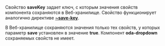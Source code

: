 ﻿Свойство **saveKey** задает ключ, с которым значения свойств компонента сохраняются в Веб-хранилище. Свойство функционирует аналогично директиве [**~save-key**](https://odajs.org/#learn#learn/docs/guide/structure/template/jsx/directives/~save-key.md).

В Веб-хранилище сохраняются значения только тех свойств, у которых параметр **save** установлен в значение **true**. Компонент **oda-dropdown** сохраняемых свойств не имеет.

